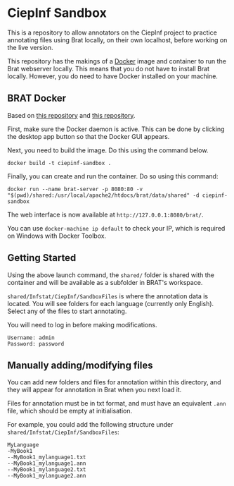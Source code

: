 # CiepInf Sandbox

This is a repository to allow annotators on the CiepInf project to practice annotating files using Brat locally, on their own localhost, before working on the live version.

This repository has the makings of a [Docker](https://www.docker.com/) image and container to run the Brat webserver locally. This means that you do not have to install Brat locally. However, you do need to have Docker installed on your machine.

## BRAT Docker

Based on [this repository](https://github.com/ddevaraj/docker-brat) and [this repository](https://github.com/cassj/brat-docker).

First, make sure the Docker daemon is active. This can be done by clicking the desktop app button so that the Docker GUI appears.

Next, you need to build the image. Do this using the command below.
```
docker build -t ciepinf-sandbox .
```

Finally, you can create and run the container. Do so using this command:
```
docker run --name brat-server -p 8080:80 -v "$(pwd)/shared:/usr/local/apache2/htdocs/brat/data/shared" -d ciepinf-sandbox
```

The web interface is now available at `http://127.0.0.1:8080/brat/`.

You can use `docker-machine ip default` to check your IP, which is required on Windows with Docker Toolbox.


## Getting Started

Using the above launch command, the `shared/` folder is shared with the container and will be available as a subfolder in BRAT's workspace.

`shared/Infstat/CiepInf/SandboxFiles` is where the annotation data is located. You will see folders for each language (currently only English). Select any of the files to start annotating.

You will need to log in before making modifications.
```
Username: admin
Password: password
```

## Manually adding/modifying files

You can add new folders and files for annotation within this directory, and they will appear for annotation in Brat when you next load it.

Files for annotation must be in txt format, and must have an equivalent `.ann` file, which should be empty at initialisation.

For example, you could add the following structure under `shared/Infstat/CiepInf/SandboxFiles`:

```
MyLanguage
-MyBook1
--MyBook1_mylanguage1.txt
--MyBook1_mylanguage1.ann
--MyBook1_mylanguage2.txt
--MyBook1_mylanguage2.ann
```
